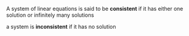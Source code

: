  A system of linear equations is said to be **consistent** if it has either one solution or infinitely many solutions

 a system is  **inconsistent**  if it has no solution